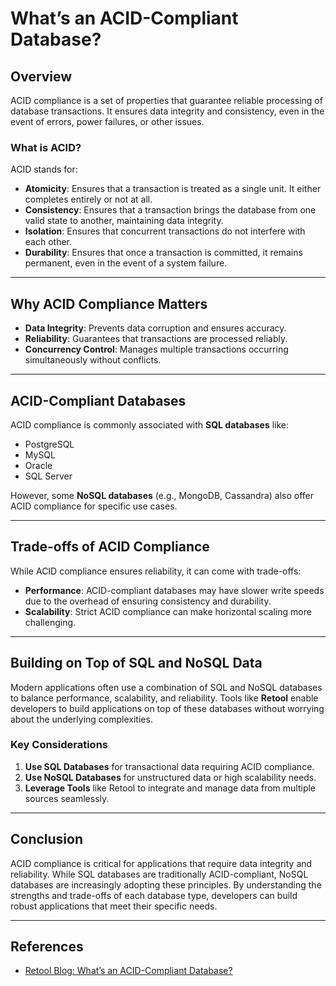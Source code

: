 # What’s an ACID-Compliant Database?

## Overview

ACID compliance is a set of properties that guarantee reliable processing of database transactions. It ensures data integrity and consistency, even in the event of errors, power failures, or other issues.

### What is ACID?

ACID stands for:

- **Atomicity**: Ensures that a transaction is treated as a single unit. It either completes entirely or not at all.
- **Consistency**: Ensures that a transaction brings the database from one valid state to another, maintaining data integrity.
- **Isolation**: Ensures that concurrent transactions do not interfere with each other.
- **Durability**: Ensures that once a transaction is committed, it remains permanent, even in the event of a system failure.

---

## Why ACID Compliance Matters

- **Data Integrity**: Prevents data corruption and ensures accuracy.
- **Reliability**: Guarantees that transactions are processed reliably.
- **Concurrency Control**: Manages multiple transactions occurring simultaneously without conflicts.

---

## ACID-Compliant Databases

ACID compliance is commonly associated with **SQL databases** like:

- PostgreSQL
- MySQL
- Oracle
- SQL Server

However, some **NoSQL databases** (e.g., MongoDB, Cassandra) also offer ACID compliance for specific use cases.

---

## Trade-offs of ACID Compliance

While ACID compliance ensures reliability, it can come with trade-offs:

- **Performance**: ACID-compliant databases may have slower write speeds due to the overhead of ensuring consistency and durability.
- **Scalability**: Strict ACID compliance can make horizontal scaling more challenging.

---

## Building on Top of SQL and NoSQL Data

Modern applications often use a combination of SQL and NoSQL databases to balance performance, scalability, and reliability. Tools like **Retool** enable developers to build applications on top of these databases without worrying about the underlying complexities.

### Key Considerations

1. **Use SQL Databases** for transactional data requiring ACID compliance.
2. **Use NoSQL Databases** for unstructured data or high scalability needs.
3. **Leverage Tools** like Retool to integrate and manage data from multiple sources seamlessly.

---

## Conclusion

ACID compliance is critical for applications that require data integrity and reliability. While SQL databases are traditionally ACID-compliant, NoSQL databases are increasingly adopting these principles. By understanding the strengths and trade-offs of each database type, developers can build robust applications that meet their specific needs.

---

## References

- [Retool Blog: What’s an ACID-Compliant Database?](https://retool.com/blog/whats-an-acid-compliant-database#build-on-top-of-your-sql-and-no-sql-data)
